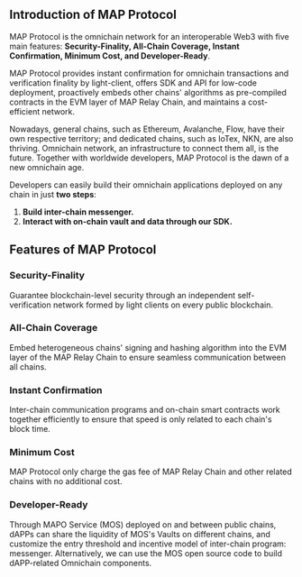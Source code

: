 ## Introduction of MAP Protocol

MAP Protocol is the omnichain network for an interoperable Web3 with five main features: **Security-Finality, All-Chain Coverage, Instant Confirmation, Minimum Cost, and Developer-Ready**.

MAP Protocol provides instant confirmation for omnichain transactions and verification finality by light-client, offers SDK and API for low-code deployment, proactively embeds other chains' algorithms as pre-compiled contracts in the EVM layer of MAP Relay Chain, and maintains a cost-efficient network.

Nowadays, general chains, such as Ethereum, Avalanche, Flow, have their own respective territory; and dedicated chains, such as IoTex, NKN, are also thriving. Omnichain network, an infrastructure to connect them all, is the future. Together with worldwide developers, MAP Protocol is the dawn of a new omnichain age.

Developers can easily build their omnichain applications deployed on any chain in just **two steps**:

1. **Build inter-chain messenger.**
2. **Interact with on-chain vault and data through our SDK.**

## Features of MAP Protocol 

### Security-Finality
Guarantee blockchain-level security through an independent self-verification network formed by light clients on every public blockchain.

### All-Chain Coverage
Embed heterogeneous chains' signing and hashing algorithm into the EVM layer of the MAP Relay Chain to ensure seamless communication between all chains.

### Instant Confirmation
Inter-chain communication programs and on-chain smart contracts work together efficiently to ensure that speed is only related to each chain's block time.

### Minimum Cost
MAP Protocol only charge the gas fee of MAP Relay Chain and other related chains with no additional cost.

### Developer-Ready
Through MAPO Service (MOS) deployed on and between public chains, dAPPs can share the liquidity of MOS's Vaults on different chains, and customize the entry threshold and incentive model of inter-chain program: messenger. Alternatively, we can use the MOS open source code to build dAPP-related Omnichain components.
